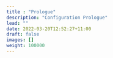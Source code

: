 ```yaml
---
title : "Prologue"
description: "Configuration Prologue"
lead: ""
date: 2022-03-20T12:52:27+11:00
draft: false
images: []
weight: 100000
---
```


